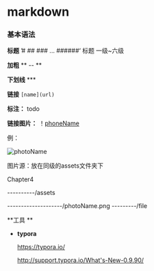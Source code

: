 

# markdown

### 基本语法

**标题** ’#  ##  ###  ... ######‘  标题 一级~六级

**加粗**     ** -- ** 

**下划线**     ***

**链接**   `` [name](url) ``

**标注：** todo



**链接图片：** ！[phoneName](photo)

例：

![photoName](./assets/photoName.png)



图片源：放在同级的assets文件夹下

Chapter4

----------/assets

--------------------/photoName.png
---------/file





**工具 **

* **typora**  

  https://typora.io/

  http://support.typora.io/What's-New-0.9.90/